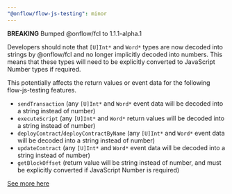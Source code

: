 ```yaml
---
"@onflow/flow-js-testing": minor
---
```


**BREAKING** Bumped @onflow/fcl to 1.1.1-alpha.1

Developers should note that `[U]Int*` and `Word*` types are now decoded into strings by @onflow/fcl and no longer implicitly decoded into numbers.  This means that these types will need to be explicitly converted to JavaScript Number types if required.

This potentially affects the return values or event data for the following flow-js-testing features.

 - `sendTransaction` (any `[U]Int*` and `Word*` event data will be decoded into a string instead of number)
 - `executeScript` (any `[U]Int*` and `Word*` return values will be decoded into a string instead of number)
 - `deployContract`/`deployContractByName` (any `[U]Int*` and `Word*` event data will be decoded into a string instead of number)
 - `updateContract` (any `[U]Int*` and `Word*` event data will be decoded into a string instead of number)
 - `getBlockOffset` (return value will be string instead of number, and must be explicitly converted if JavaScript Number is required)

[See more here](https://github.com/onflow/fcl-js/blob/%40onflow/fcl%401.0.3-alpha.1/packages/sdk/CHANGELOG.md#100-alpha0)